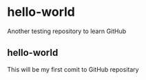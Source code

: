 # hello-world
Another testing repository to learn GitHub

## hello-world
This will be my first comit to GitHub repositary
